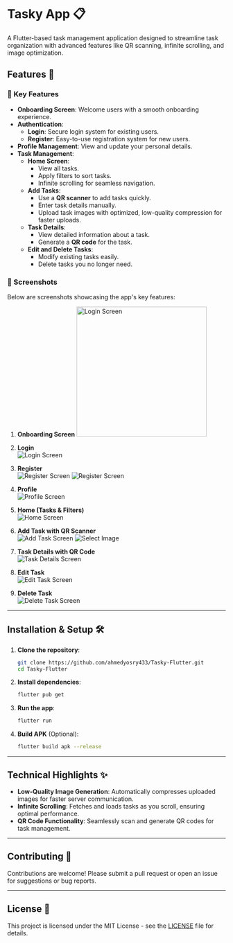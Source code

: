 # Tasky App 📋

A Flutter-based task management application designed to streamline task organization with advanced features like QR scanning, infinite scrolling, and image optimization.

## Features 🚀

### 🌟 Key Features

- **Onboarding Screen**: Welcome users with a smooth onboarding experience.
- **Authentication**:
  - **Login**: Secure login system for existing users.
  - **Register**: Easy-to-use registration system for new users.
- **Profile Management**: View and update your personal details.
- **Task Management**:
  - **Home Screen**:
    - View all tasks.
    - Apply filters to sort tasks.
    - Infinite scrolling for seamless navigation.
  - **Add Tasks**:
    - Use a **QR scanner** to add tasks quickly.
    - Enter task details manually.
    - Upload task images with optimized, low-quality compression for faster uploads.
  - **Task Details**:
    - View detailed information about a task.
    - Generate a **QR code** for the task.
  - **Edit and Delete Tasks**:
    - Modify existing tasks easily.
    - Delete tasks you no longer need.

### 📸 Screenshots

Below are screenshots showcasing the app's key features:

1. **Onboarding Screen**
    <img src="screenshot/onboardingE.png" alt="Login Screen" width="300"/>
   

3. **Login**  
   ![Login Screen](screenshot/loginE.png)

4. **Register**  
   ![Register Screen](screenshot/signupE.png)
   ![Register Screen](screenshot/signup2E.png)

5. **Profile**  
   ![Profile Screen](screenshot/profileE.png)

6. **Home (Tasks & Filters)**  
   ![Home Screen](screenshot/taskesE.png)

7. **Add Task with QR Scanner**  
   ![Add Task Screen](screenshot/add_taskE.png)
   ![Select Image](screenshot/select_imageE.png)

8. **Task Details with QR Code**  
   ![Task Details Screen](screenshot/detailsE.png)

9. **Edit Task**  
   ![Edit Task Screen](screenshot/edit.png)

10. **Delete Task**  
   ![Delete Task Screen](screenshot/delete.png)

---

## Installation & Setup 🛠️

1. **Clone the repository**:

   ```bash
   git clone https://github.com/ahmedyosry433/Tasky-Flutter.git
   cd Tasky-Flutter
   ```

2. **Install dependencies**:

   ```bash
   flutter pub get
   ```

3. **Run the app**:

   ```bash
   flutter run
   ```

4. **Build APK** (Optional):
   ```bash
   flutter build apk --release
   ```

---

## Technical Highlights ✨

- **Low-Quality Image Generation**: Automatically compresses uploaded images for faster server communication.
- **Infinite Scrolling**: Fetches and loads tasks as you scroll, ensuring optimal performance.
- **QR Code Functionality**: Seamlessly scan and generate QR codes for task management.

---

## Contributing 🤝

Contributions are welcome! Please submit a pull request or open an issue for suggestions or bug reports.

---

## License 📄

This project is licensed under the MIT License - see the [LICENSE](LICENSE) file for details.
